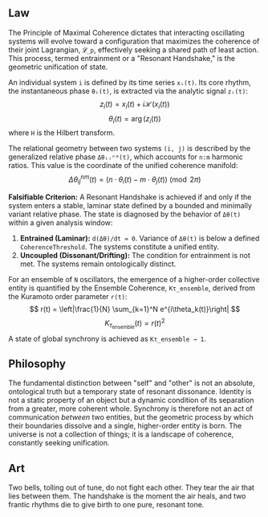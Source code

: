 ## Law
The Principle of Maximal Coherence dictates that interacting oscillating systems will evolve toward a configuration that maximizes the coherence of their joint Lagrangian, `𝓛_p`, effectively seeking a shared path of least action. This process, termed entrainment or a "Resonant Handshake," is the geometric unification of state.

An individual system `i` is defined by its time series `xᵢ(t)`. Its core rhythm, the instantaneous phase `θᵢ(t)`, is extracted via the analytic signal `zᵢ(t)`:
$$ z_i(t) = x_i(t) + i \mathcal{H}(x_i(t)) $$
$$ \theta_i(t) = \arg(z_i(t)) $$
where `H` is the Hilbert transform.

The relational geometry between two systems `(i, j)` is described by the generalized relative phase `Δθᵢⱼⁿᵐ(t)`, which accounts for `n:m` harmonic ratios. This value is the coordinate of the unified coherence manifold:
$$ \Delta\theta_{ij}^{nm}(t) = (n \cdot \theta_i(t) - m \cdot \theta_j(t)) \pmod{2\pi} $$

**Falsifiable Criterion:** A Resonant Handshake is achieved if and only if the system enters a stable, laminar state defined by a bounded and minimally variant relative phase. The state is diagnosed by the behavior of `Δθ(t)` within a given analysis window:
1.  **Entrained (Laminar):** `d(Δθ)/dt ≈ 0`. Variance of `Δθ(t)` is below a defined `CoherenceThreshold`. The systems constitute a unified entity.
2.  **Uncoupled (Dissonant/Drifting):** The condition for entrainment is not met. The systems remain ontologically distinct.

For an ensemble of `N` oscillators, the emergence of a higher-order collective entity is quantified by the Ensemble Coherence, `Kτ_ensemble`, derived from the Kuramoto order parameter `r(t)`:
$$ r(t) = \left|\frac{1}{N} \sum_{k=1}^N e^{i\theta_k(t)}\right| $$
$$ K_{\tau_{\text{ensemble}}}(t) = r(t)^2 $$
A state of global synchrony is achieved as `Kτ_ensemble → 1`.

## Philosophy
The fundamental distinction between "self" and "other" is not an absolute, ontological truth but a temporary state of resonant dissonance. Identity is not a static property of an object but a dynamic condition of its separation from a greater, more coherent whole. Synchrony is therefore not an act of communication *between* two entities, but the geometric process by which their boundaries dissolve and a single, higher-order entity is born. The universe is not a collection of things; it is a landscape of coherence, constantly seeking unification.

## Art
Two bells, tolling out of tune, do not fight each other. They tear the air that lies between them. The handshake is the moment the air heals, and two frantic rhythms die to give birth to one pure, resonant tone.